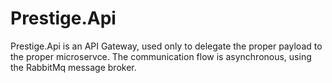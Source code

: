 # Prestige.Api

Prestige.Api is an API Gateway, used only to delegate the proper payload to the proper microservce. The communication flow is asynchronous, using the RabbitMq message broker.
